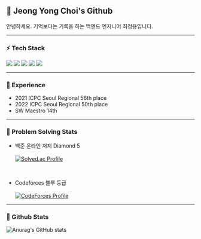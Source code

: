 <h2 align="left">👋 Jeong Yong Choi's Github </h2>
 안녕하세요. 기억보다는 기록을 하는 백엔드 엔지니어 최정용입니다.

 ---
 
 <h3 align="left">⚡️ Tech Stack </h3>
<div align=left> 
  <img src="https://img.shields.io/badge/java-007396?style=for-the-badge&logo=java&logoColor=white"> 
  <img src="https://img.shields.io/badge/c++-00599C?style=for-the-badge&logo=c%2B%2B&logoColor=white">
  <img src="https://img.shields.io/badge/mysql-4479A1?style=for-the-badge&logo=mysql&logoColor=white"> 
  <img src="https://img.shields.io/badge/spring-6DB33F?style=for-the-badge&logo=spring&logoColor=white"> 
  <img src="https://img.shields.io/badge/amazonaws-232F3E?style=for-the-badge&logo=amazonaws&logoColor=white"> 
</div>

---

 <h3 align="left">🚀 Experience </h3>
 
 - 2021 ICPC Seoul Regional 56th place
 - 2022 ICPC Seoul Regional 50th place
 - SW Maestro 14th

 ---
 
 <h3 align="left">📌 Problem Solving Stats </h3>

- 백준 온라인 저지 Diamond 5<br><br>
[![Solved.ac Profile](http://mazassumnida.wtf/api/v2/generate_badge?boj=aj4941)](https://solved.ac/aj4941/)

<br>

- Codeforces 블루 등급<br><br>
[![CodeForces Profile](https://cf.leed.at?id=aj4941)](https://codeforces.com/profile/aj4941)

---

 <h3 align="left">📌 Github Stats </h3>

![Anurag's GitHub stats](https://github-readme-stats.vercel.app/api?username=aj4941&show_icons=true&theme=radical)
